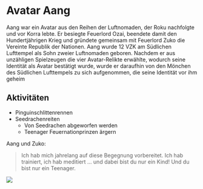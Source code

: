 # Avatar Aang

Aang war ein Avatar aus den Reihen der Luftnomaden, der Roku nachfolgte und vor Korra lebte. Er besiegte Feuerlord Ozai, beendete damit den Hundertjährigen Krieg und gründete gemeinsam mit Feuerlord Zuko die Vereinte Republik der Nationen.
Aang wurde 12 VZK am Südlichen Lufttempel als Sohn zweier Luftnomaden geboren. Nachdem er aus unzähligen Spielzeugen die vier Avatar-Relikte erwählte, wodurch seine Identität als Avatar bestätigt wurde, wurde er daraufhin von den Mönchen des Südlichen Lufttempels zu sich aufgenommen, die seine Identität vor ihm geheim 

## Aktivitäten
* Pinguinschlittenrennen
* Seedrachenreiten
    * Von Seedrachen abgeworfen werden
    * Teenager Feuernationprinzen ärgern

Aang und Zuko:
> Ich hab mich jahrelang auf diese Begegnung vorbereitet. Ich hab trainiert, ich hab meditiert … und dabei bist du nur ein Kind!
> Und du bist nur ein Teenager.


<img src="https://vignette.wikia.nocookie.net/avatar/images/a/ae/Aang_at_Jasmine_Dragon.png/revision/latest/scale-to-width-down/310?cb=20121016192845&path-prefix=de"/>